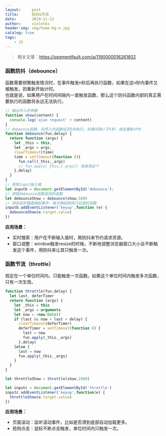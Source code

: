 ```yaml
---
layout:     post
title:      防抖&节流
date:       2019-11-12
author:     violetks
header-img: img/home-bg-o.jpg
catalog: true
tags:
    - JS
---
```


> 相关文章：https://segmentfault.com/a/1190000016261602

### 函数防抖（debounce）
函数需要频繁触发情况时，在事件触发n秒后再执行函数，如果在这n秒内事件又被触发，则重新开始计时。<br>
也就是说，如果用户在时间间隔内一直触发函数，那么这个防抖函数内部的真正需要执行的函数将永远无法执行。<br>
```javascript
// 输出传入的参数
function show(content) {
  console.log('ajax request' + content)
}
// debounce函数，将传入的函数延迟5秒执行，如果间隔小于5秒，就会重新计时
function debounce(fun,delay) {
  return function (args) {
    let _this = this,
    let _args = args,
    clearTimeout(time)
    time = setTimeout(function (){
      fun.call(_this,_args)
      // fun.apply(_this,[_args]) 或者用这个
    },delay)
  }
}
// 获取input输入框
let inputb = document.getElementById('debounce');
// 获取debounce函数返回的函数
let debounceShow = debounce(show,500)
// 添加监听键盘弹起事件，每次弹起就执行后面的函数
inputb.addEventListener('keyup',function (e) {
  debounceShow(e.target.value)
})
```
**应用场景：**<br>
- 实时搜索：用户在不断输入值时，用防抖来节约请求资源。
- 窗口调整：window触发resize的时候，不断地调整浏览器窗口大小会不断触发这个事件，用防抖来让其只触发一次。<br>

### 函数节流（throttle）
规定在一个单位时间内，只能触发一次函数。如果这个单位时间内触发多次函数，只有一次生效。<br>
```javascript
function throttle(fun,delay) {
  let last, deferTimer
  return function (args) {
    let _this = this
    let _args = arguments
    let now = +new Date()
    if (last && now < last + delay) {
      clearTimeout(deferTimer)
      deferTimer = setTimeout(function () {
        last = now
        fun.apply(_this,_args)
      },delay)
    }else {
      last = now
      fun.apply(_this,_args)
    }
  }
}

let throttleShow = throttle(show,1000)

let inputc = document.getElementById('throttle')
inputc.addEventListener('keyup',function(e) {
  throttleShow(e.target.value)
})
```
**应用场景：**<br>
- 页面滚动：监听滚动事件，比如是否滑到底部自动加载更多。
- 抢购点击：鼠标不断点击触发，单位时间内只触发一次。
